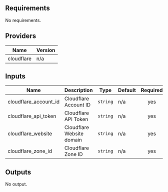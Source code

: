 <!--- BEGIN_TF_DOCS --->
## Requirements

No requirements.

## Providers

| Name | Version |
|------|---------|
| cloudflare | n/a |

## Inputs

| Name | Description | Type | Default | Required |
|------|-------------|------|---------|:--------:|
| cloudflare\_account\_id | Cloudflare Account ID | `string` | n/a | yes |
| cloudflare\_api\_token | Cloudflare API Token | `string` | n/a | yes |
| cloudflare\_website | Cloudflare Website domain | `string` | n/a | yes |
| cloudflare\_zone\_id | Cloudflare Zone ID | `string` | n/a | yes |

## Outputs

No output.

<!--- END_TF_DOCS --->
